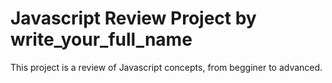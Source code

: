 # Javascript Review Project by write_your_full_name
This project is a review of Javascript  concepts, from begginer to advanced.